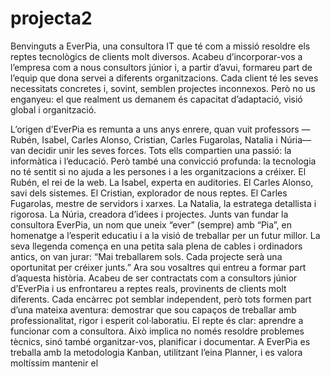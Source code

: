 # projecta2
Benvinguts a EverPia, una consultora IT que té com a missió resoldre els reptes tecnològics de clients molt diversos. Acabeu d’incorporar-vos a l’empresa com a nous consultors júnior i, a partir d’avui, formareu part de l’equip que dona servei a diferents organitzacions. Cada client té les seves necessitats concretes i, sovint, semblen projectes inconnexos. Però no us enganyeu: el que realment us demanem és capacitat d’adaptació, visió global i organització.



L’origen d’EverPia es remunta a uns anys enrere, quan vuit professors —Rubén, Isabel, Carles Alonso, Cristian, Carles Fugarolas, Natalia i Núria— van decidir unir les seves forces. Tots ells compartien una passió: la informàtica i l’educació. Però també una convicció profunda: la tecnologia no té sentit si no ajuda a les persones i a les organitzacions a créixer.
El Rubén, el rei de la web.
La Isabel, experta en auditories.
El Carles Alonso, savi dels sistemes.
El Cristian, explorador de nous reptes.
El Carles Fugarolas, mestre de servidors i xarxes.
La Natalia, la estratega detallista i rigorosa.
La Núria, creadora d’idees i projectes.
Junts van fundar la consultora EverPia, un nom que uneix “ever” (sempre) amb “Pia”, en homenatge a l’esperit educatiu i a la visió de treballar per un futur millor. La seva llegenda comença en una petita sala plena de cables i ordinadors antics, on van jurar: “Mai treballarem sols. Cada projecte serà una oportunitat per créixer junts.”
Ara sou vosaltres qui entreu a formar part d’aquesta història. Acabeu de ser contractats com a consultors júnior d’EverPia i us enfrontareu a reptes reals, provinents de clients molt diferents. 
Cada encàrrec pot semblar independent, però tots formen part d’una mateixa aventura: demostrar que sou capaços de treballar amb professionalitat, rigor i esperit col·laboratiu.
El repte és clar: aprendre a funcionar com a consultora. Això implica no només resoldre problemes tècnics, sinó també organitzar-vos, planificar i documentar. A EverPia es treballa amb la metodologia Kanban, utilitzant l’eina Planner, i es valora moltíssim mantenir el 
